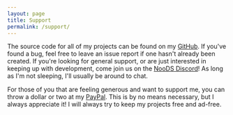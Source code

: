 ```yaml
---
layout: page
title: Support
permalink: /support/
---
```


The source code for all of my projects can be found on my [GitHub](https://github.com/Hydr8gon). If you've found a bug, feel free to leave an issue report if one hasn't already been created. If you're looking for general support, or are just interested in keeping up with development, come join us on the [NooDS Discord](https://discord.gg/JbNz7y4)! As long as I'm not sleeping, I'll usually be around to chat.

For those of you that are feeling generous and want to support me, you can throw a dollar or two at my [PayPal](https://paypal.me/Hydr8gon). This is by no means necessary, but I always appreciate it! I will always try to keep my projects free and ad-free.

